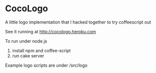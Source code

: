 CocoLogo
========
A little logo implementation that I hacked together to try coffeescript out

See it running at http://cocologo.heroku.com

To run under node.js

  1. install npm and coffee-script
  2. run cake server

Example logo scripts are under /src/logo